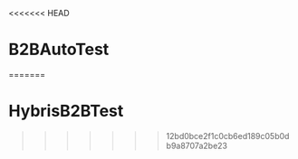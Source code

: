 <<<<<<< HEAD
# B2BAutoTest
=======
# HybrisB2BTest
>>>>>>> 12bd0bce2f1c0cb6ed189c05b0db9a8707a2be23
